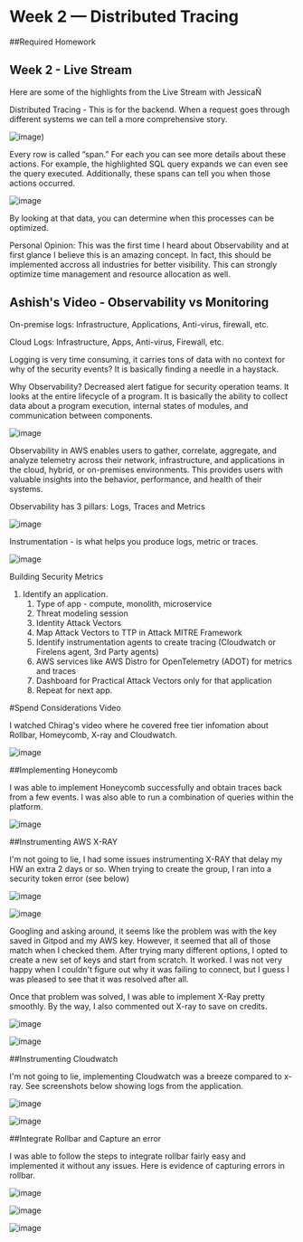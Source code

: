 # Week 2 — Distributed Tracing

##Required Homework 

## Week 2 - Live Stream

Here are some of the highlights from the Live Stream with JessicaÑ 

Distributed Tracing - This is for the backend. When a request goes through different systems we can tell a more comprehensive story. 

![image](https://user-images.githubusercontent.com/56736452/222933225-545885e6-cbf3-4982-95dc-85f85d4ec7f3.png))

Every row is called “span.” For each you can see more details about these actions. For example, the highlighted SQL query expands we can even see the query executed. Additionally, these spans can tell you when those actions occurred. 

![image](https://user-images.githubusercontent.com/56736452/222933238-6cf79dd7-ae33-4a56-8b54-6fc064fe0ea6.png)

By looking at that data, you can determine when this processes can be optimized.

Personal Opinion: This was the first time I heard about Observability and at first glance I believe this is an amazing concept. In fact, this should be implemented accross all industries for better visibility. This can strongly optimize time management and resource allocation as well. 

## Ashish's Video - Observability vs Monitoring

On-premise logs: Infrastructure, Applications, Anti-virus, firewall, etc.

Cloud Logs: Infrastructure, Apps, Anti-virus, Firewall, etc. 

Logging is very time consuming, it carries tons of data with no context for why of the security events? It is basically finding a needle in a haystack. 

Why Observability? Decreased alert fatigue for security operation teams. It looks at the entire lifecycle of a program. It is basically the ability to collect data about a program execution, internal states of modules, and communication between components. 

![image](https://user-images.githubusercontent.com/56736452/222933243-0591c0ad-1748-42ed-80be-851a7deb8e44.png)

Observability in AWS enables users to gather, correlate, aggregate, and analyze telemetry across their network, infrastructure, and applications in the cloud, hybrid, or on-premises environments. This provides users with valuable insights into the behavior, performance, and health of their systems. 

Observability has 3 pillars: Logs, Traces and Metrics

![image](https://user-images.githubusercontent.com/56736452/222933254-4ede247b-c8e0-404f-8b21-3feb6b574637.png)

Instrumentation - is what helps you produce logs, metric or traces. 

![image](https://user-images.githubusercontent.com/56736452/222933259-a64f6394-882b-497b-aee6-a4ada9175b52.png)

Building Security Metrics

1. Identify an application.
    1.  Type of app - compute, monolith, microservice
    2. Threat modeling session 
    3. Identity Attack Vectors 
    4. Map Attack Vectors to TTP in Attack MITRE Framework
    5. Identify instrumentation agents to create tracing (Cloudwatch or Firelens agent, 3rd Party agents) 
    6. AWS services like AWS Distro for OpenTelemetry (ADOT) for metrics and traces 
    7. Dashboard for Practical Attack Vectors only for that application 
    8. Repeat for next app.

#Spend Considerations Video

I watched Chirag's video where he covered free tier infomation about Rollbar, Homeycomb, X-ray and Cloudwatch. 


![image](https://user-images.githubusercontent.com/56736452/222933321-2b11a9f9-84c1-470d-840a-164c04765550.png)


##Implementing Honeycomb 

I was able to implement Honeycomb successfully and obtain traces back from a few events. I was also able to run a combination of queries within the platform. 

![image](https://user-images.githubusercontent.com/56736452/222932892-6001d0d0-1695-4f3d-85a2-f0336789a3fa.png)

##Instrumenting AWS X-RAY

I'm not going to lie, I had some issues instrumenting X-RAY that delay my HW an extra 2 days or so. When trying to create the group, I ran into a security token error (see below) 

![image](https://user-images.githubusercontent.com/56736452/222932952-29c0223d-e6eb-46d8-971f-06ca7ae7ba55.png)

![image](https://user-images.githubusercontent.com/56736452/222932961-3a9b5ea9-ccc3-4e1c-a794-67bb1fcc50da.png)

Googling and asking around, it seems like the problem was with the key saved in Gitpod and my AWS key. However, it seemed that all of those match when I checked them. After trying many different options, I opted to create a new set of keys and start from scratch. It worked. I was not very happy when I couldn't figure out why it was failing to connect, but I guess I was pleased to see that it was resolved after all. 

Once that problem was solved, I was able to implement X-Ray pretty smoothly. By the way, I also commented out X-ray to save on credits. 

![image](https://user-images.githubusercontent.com/56736452/222933056-3b3f2b8e-b4e2-4d5b-8d4f-da008f72e249.png)

![image](https://user-images.githubusercontent.com/56736452/222933057-f5c1eed6-4f72-4dd0-8277-63bf54fa4042.png)

##Instrumenting Cloudwatch 

I'm not going to lie, implementing Cloudwatch was a breeze compared to x-ray. See screenshots below showing logs from the application. 

![image](https://user-images.githubusercontent.com/56736452/222933066-be4cde2f-bdaf-4b5e-be21-16e59148520a.png)

![image](https://user-images.githubusercontent.com/56736452/222933077-c2f47311-2c38-4639-bf37-2e4aca6733f8.png)


##Integrate Rollbar and Capture an error

I was able to follow the steps to integrate rollbar fairly easy and implemented it without any issues. Here is evidence of capturing errors in rollbar. 

![image](https://user-images.githubusercontent.com/56736452/222933169-8774f1fe-8251-4985-b061-e06ef9839d87.png)

![image](https://user-images.githubusercontent.com/56736452/222933171-9abd6ca3-29a9-4580-91ec-8a96c08da3df.png)

![image](https://user-images.githubusercontent.com/56736452/222933176-767c1b4f-b209-4990-9626-f902ad052b1b.png)




